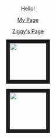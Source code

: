 <p align="center">Hello!</p>
<p align="center">
    <a href="https://c0d3-5t3w.github.io/">My Page</a>
</p>
<p align="center">
    <a href="https://c0d3-5t3w.github.io/Ziggy/">Ziggy's Page</a>
</p>
<p align="center">
    <img src="https://github-readme-stats.vercel.app/api/top-langs/?username=C0d3-5t3w&layout=compact&theme=radical" width="100" height="100" border="10"/>
</p>
<p align="center">
    <img src="https://skillicons.dev/icons?i=apple,linux,html,sass,bash,php,go,ts,rust,zig,neovim,raspberrypi" width="100" height="100" border="10"/>
</p>
<!-- <3 -->
